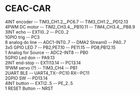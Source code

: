 # CEAC-CAR
4INT encoder -- TIM3_CH1.2__PC6.7 -- TIM3_CH1.2__PD12.13\
4PWM DC motor -- TIM2_CH3.4__PB10.11 -- TIM4_CH3.4__PB8.9\
3INT echo -- EXTI0..2 -- PC0..2\
1GPIO trig -- PC3\
8 analog do line -- ADC1-INT0..7 -- DMA2 Stream0 -- PA0..7\
3x5 GPIO LED 7 -- PB2,PE7.10 -- PE11.15 -- PD8,PB12.15\
1 Analog for Source -- ADC2-INT8 -- PB0\
5GPIO Led don -- PA9.13\
2INT end-stop -- EXTI13.14 -- PC13.14\
1PWM servo (?) -- TIM3_CH4 -- PB1\
2UART BLE -- UART4_TX--PC10 RX--PC11\
2GPIO SW -- PD13.14\
4INT button -- EXTI2..5 -- PE_2..5\
1 RESET Button -- NRST
